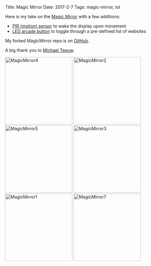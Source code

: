 Title: Magic Mirror
Date: 2017-2-7
Tags: magic-mirror, iot


Here is my take on the [Magic Mirror](https://magicmirror.builders/) with a few additions:

- [PIR (motion) sensor](https://learn.adafruit.com/pir-passive-infrared-proximity-motion-sensor/) to wake the display upon movement
- [LED arcade button](https://www.adafruit.com/products/471) to toggle through a pre-defined list of websites

My forked MagicMirror repo is on [GitHub](https://github.com/justinnaldzin/MagicMirror).

A big thank you to [Michael Teeuw](http://michaelteeuw.nl/).

<p align="left">
<a href="{filename}/images/magicmirror4.jpg"><img src="{filename}/images/magicmirror4.jpg" alt="MagicMirror4" width="220"></a>
<a href="{filename}/images/magicmirror2.jpg"><img src="{filename}/images/magicmirror2.jpg" alt="MagicMirror2" width="220"></a>
<a href="{filename}/images/magicmirror5.jpg"><img src="{filename}/images/magicmirror5.jpg" alt="MagicMirror5" width="220"></a>
<a href="{filename}/images/magicmirror3.jpg"><img src="{filename}/images/magicmirror3.jpg" alt="MagicMirror3" width="220"></a>
<a href="{filename}/images/magicmirror1.jpg"><img src="{filename}/images/magicmirror1.jpg" alt="MagicMirror1" width="220"></a>
<a href="{filename}/images/magicmirror7.jpg"><img src="{filename}/images/magicmirror7.jpg" alt="MagicMirror7" width="220"></a>
</p>
